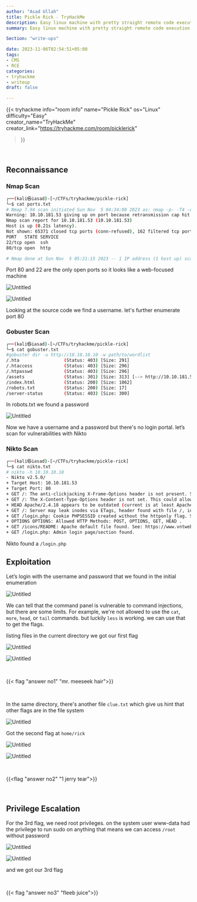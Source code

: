 ```yaml
---
author: "Asad Ullah"
title: Pickle Rick - TryHackMe
description: Easy linux machine with pretty straight remote code execution vulnerability.
summary: Easy linux machine with pretty straight remote code execution vulnerability.

Section: "write-ups"

date: 2023-11-06T02:54:51+05:00
tags: 
- CMS
- RCE
categories:
- tryhackme
- writeup
draft: false

---
```


{{< 
tryhackme 
info="room info"
name="Pickle Rick" 
os="Linux" 
difficulty="Easy"  
creator_name="TryHackMe" creator_link="https://tryhackme.com/room/picklerick"
>}}


&nbsp;
&nbsp;
&nbsp;

## Reconnaissance

### Nmap Scan

```bash
┌──(kali㉿iasad)-[~/CTFs/tryhackme/pickle-rick]
└─$ cat ports.txt 
# Nmap 7.94 scan initiated Sun Nov  5 04:34:08 2023 as: nmap -p- -T4 -oN ports.txt 10.10.181.53
Warning: 10.10.181.53 giving up on port because retransmission cap hit (6).
Nmap scan report for 10.10.181.53 (10.10.181.53)
Host is up (0.21s latency).
Not shown: 65371 closed tcp ports (conn-refused), 162 filtered tcp ports (no-response)
PORT   STATE SERVICE
22/tcp open  ssh
80/tcp open  http

# Nmap done at Sun Nov  5 05:21:15 2023 -- 1 IP address (1 host up) scanned in 2827.06 seconds
```

Port 80 and 22 are the only open ports so it looks like a web-focused machine

![Untitled](/write-ups/tryhackme/pickle-rick/1.webp)

![Untitled](/write-ups/tryhackme/pickle-rick/2.webp)

Looking at the source code we find a username. let's further enumerate port 80

### Gobuster Scan

```bash
┌──(kali㉿iasad)-[~/CTFs/tryhackme/pickle-rick]
└─$ cat gobuster.txt 
#gobuster dir -u http://10.10.10.10 -w path/to/wordlist
/.hta                 (Status: 403) [Size: 291]
/.htaccess            (Status: 403) [Size: 296]
/.htpasswd            (Status: 403) [Size: 296]
/assets               (Status: 301) [Size: 313] [--> http://10.10.181.53/assets/]
/index.html           (Status: 200) [Size: 1062]
/robots.txt           (Status: 200) [Size: 17]
/server-status        (Status: 403) [Size: 300]
```

In robots.txt we found a password

![Untitled](/write-ups/tryhackme/pickle-rick/3.webp)

Now we have a username and a password but there's no login portal. let’s scan for vulnerabilities with Nikto

### Nikto Scan

```bash
┌──(kali㉿iasad)-[~/CTFs/tryhackme/pickle-rick]
└─$ cat nikto.txt   
# nikto -h 10.10.10.10
- Nikto v2.5.0/
+ Target Host: 10.10.181.53
+ Target Port: 80
+ GET /: The anti-clickjacking X-Frame-Options header is not present. See: https://developer.mozilla.org/en-US/docs/Web/HTTP/Headers/X-Frame-Options: 
+ GET /: The X-Content-Type-Options header is not set. This could allow the user agent to render the content of the site in a different fashion to the MIME type. See: https://www.netsparker.com/web-vulnerability-scanner/vulnerabilities/missing-content-type-header/: 
+ HEAD Apache/2.4.18 appears to be outdated (current is at least Apache/2.4.54). Apache 2.2.34 is the EOL for the 2.x branch.
+ GET /: Server may leak inodes via ETags, header found with file /, inode: 426, size: 5818ccf125686, mtime: gzip. See: CVE-2003-1418: 
+ GET /login.php: Cookie PHPSESSID created without the httponly flag. See: https://developer.mozilla.org/en-US/docs/Web/HTTP/Cookies: 
+ OPTIONS OPTIONS: Allowed HTTP Methods: POST, OPTIONS, GET, HEAD .
+ GET /icons/README: Apache default file found. See: https://www.vntweb.co.uk/apache-restricting-access-to-iconsreadme/: 
+ GET /login.php: Admin login page/section found.
```

Nikto found a `/login.php`

## Exploitation

Let’s login with the username and password that we found in the initial enumeration

![Untitled](/write-ups/tryhackme/pickle-rick/4.webp)

We can tell that the command panel is vulnerable to command injections, but there are some limits. For example, we're not allowed to use the `cat`, `more`, `head`, or `tail` commands. but luckily `less` is working. we can use that to get the flags.

listing files in the current directory we got our first flag

![Untitled](/write-ups/tryhackme/pickle-rick/5.webp)

![Untitled](/write-ups/tryhackme/pickle-rick/6.webp)


&nbsp;


{{< flag "answer no1" "mr. meeseek hair">}}

&nbsp;


In the same directory, there's another file `clue.txt` which give us hint that other flags are in the file system

![Untitled](/write-ups/tryhackme/pickle-rick/7.webp)

Got the second flag at `home/rick`

![Untitled](/write-ups/tryhackme/pickle-rick/8.webp)

![Untitled](/write-ups/tryhackme/pickle-rick/9.webp)


&nbsp;

{{<flag "answer no2" "1 jerry tear">}}

&nbsp;


## Privilege Escalation

For the 3rd flag, we need root privileges. on the system user www-data had the privilege to run sudo on anything that means we can access `/root` without password

![Untitled](/write-ups/tryhackme/pickle-rick/10.webp)

![Untitled](/write-ups/tryhackme/pickle-rick/11.webp)

and we got our 3rd flag

&nbsp;

{{< flag "answer no3" "fleeb juice">}}

&nbsp;

&nbsp;
